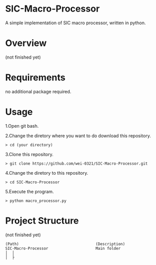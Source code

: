 # SIC-Macro-Processor
A simple implementation of SIC macro processor, written in python.

# Overview 
(not finished yet)


# Requirements 
no additional package required.

# Usage 
1.Open git bash. 

2.Change the diretory where you want to do download this repository.
```
> cd (your directory)
```
3.Clone this repository. 
```
> git clone https://github.com/wei-0321/SIC-Macro-Processor.git
```
4.Change the diretory to this repository.
```
> cd SIC-Macro-Processor
```
5.Execute the program.
```
> python macro_processor.py
```


# Project Structure
(not finished yet)

```
(Path)                                	(Description)
SIC-Macro-Processor	                    Main folder     
│  │
│  ├ 
